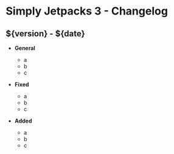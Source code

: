# Simply Jetpacks 3 - Changelog

## ${version} - ${date}
- **General**
    - a
    - b
    - c
    
- **Fixed**
    - a
    - b
    - c
    
- **Added**
    - a
    - b
    - c